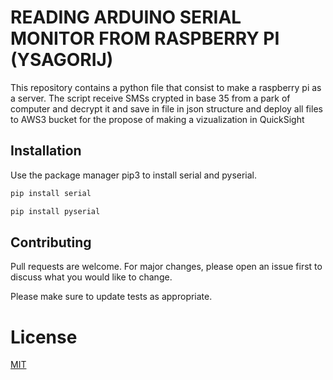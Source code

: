 # READING ARDUINO SERIAL MONITOR FROM RASPBERRY PI (YSAGORIJ)

This repository contains a python file that consist to make a raspberry pi as a server.
The script receive SMSs crypted in base 35 from a park of computer and decrypt it and save in file in json structure and deploy all files to AWS3 bucket for the propose of making a vizualization in QuickSight

## Installation

Use the package manager pip3 to install serial and pyserial.
```bash
pip install serial
```
```bash
pip install pyserial
```

## Contributing
Pull requests are welcome. For major changes, please open an issue first to discuss what you would like to change.

Please make sure to update tests as appropriate.

# License
[MIT](https://choosealicense.com/licenses/mit/)